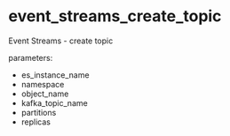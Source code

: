 # event_streams_create_topic

Event Streams - create topic
  
parameters:
- es_instance_name
- namespace
- object_name
- kafka_topic_name
- partitions
- replicas
